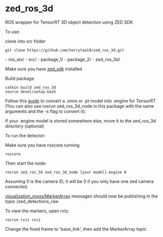 # zed_ros_3d
ROS wrapper for TensorRT 3D object detection using ZED SDK

To use:

clone into src folder

```
git clone https://github.com/terrytao19/zed_ros_3d.git
```

\- ros_ws/
  \- src/
    \- package_1/
    \- package_2/
    \- zed_ros_3d/
   
Make sure you have [zed_sdk](https://github.com/stereolabs/zed-sdk) installed

Build package
```
catkin build zed_ros_3d
source devel/setup.bash
```

Follow this [guide](https://github.com/stereolabs/zed-sdk/tree/master/object%20detection/custom%20detector/cpp/tensorrt_yolov5-v6-v8_onnx) to convert a .onnx or .pt model into .engine for TensorRT (You can also use rosrun zed_ros_3d_node in this package with the same arguments and the -s flag to convert it):

If your .engine model is stored somewhere else, move it to the zed_ros_3d directory (optional)

To run the detector:

Make sure you have roscore running

```
roscore
```

Then start the node:

```
rosrun zed_ros_3d zed_ros_3d_node [your model].engine 0
```

Assuming 0 is the camera ID, it will be 0 if you only have one zed camera connected.

[visualization_msgs/MarkerArray](https://docs.ros.org/en/noetic/api/visualization_msgs/html/msg/MarkerArray.html) messages should now be publishing in the topic /zed_detections_raw

To view the markers, open rviz:

```
rosrun rviz rviz
```

Change the fixed frame to 'base_link', then add the MarkerArray topic

